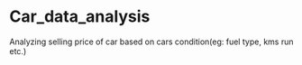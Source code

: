 # Car_data_analysis
Analyzing selling price of car based on cars condition(eg: fuel type, kms run etc.)
